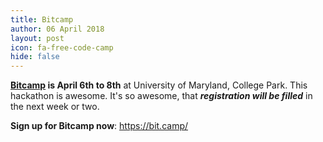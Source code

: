 ```yaml
---
title: Bitcamp
author: 06 April 2018
layout: post
icon: fa-free-code-camp
hide: false
---
```


**[Bitcamp](https://bit.camp/) is April 6th to 8th** at University of Maryland, College Park.
This hackathon is awesome. It's so awesome, that ***registration will be filled*** in the next week or two.

**Sign up for Bitcamp now**: https://bit.camp/